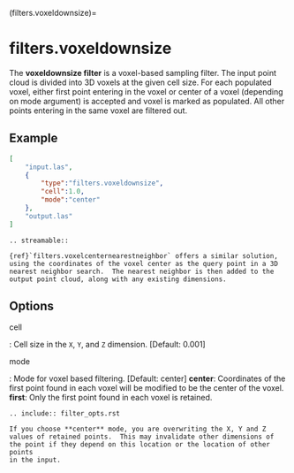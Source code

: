 (filters.voxeldownsize)=

# filters.voxeldownsize

The **voxeldownsize filter** is a voxel-based sampling filter.
The input point cloud is divided into 3D voxels at the given cell size.
For each populated voxel, either first point entering in the voxel or
center of a voxel (depending on mode argument) is accepted and voxel is
marked as populated.  All other points entering in the same voxel are
filtered out.

## Example

```json
[
    "input.las",
    {
        "type":"filters.voxeldownsize",
        "cell":1.0,
        "mode":"center"
    },
    "output.las"
]
```

```{eval-rst}
.. streamable::
```

```{seealso}
{ref}`filters.voxelcenternearestneighbor` offers a similar solution,
using the coordinates of the voxel center as the query point in a 3D
nearest neighbor search.  The nearest neighbor is then added to the
output point cloud, along with any existing dimensions.
```

## Options

cell

: Cell size in the `X`, `Y`, and `Z` dimension. \[Default: 0.001\]

mode

: Mode for voxel based filtering. \[Default: center\]
  **center**: Coordinates of the first point found in each voxel will
  be modified to be the center of the voxel.
  **first**: Only the first point found in each voxel is retained.

```{eval-rst}
.. include:: filter_opts.rst
```

```{warning}
If you choose **center** mode, you are overwriting the X, Y and Z
values of retained points.  This may invalidate other dimensions of
the point if they depend on this location or the location of other points
in the input.
```
